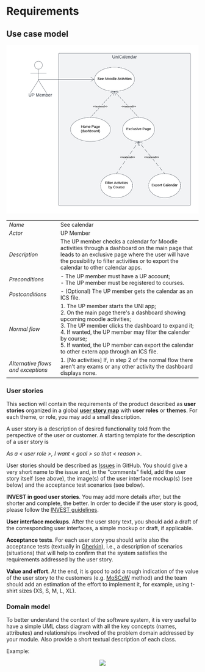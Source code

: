 # Requirements

## Use case model

![](../images/UseCase.png)

|||
| --- | --- |
| *Name* | See calendar |
| *Actor* |  UP Member | 
| *Description* | The UP member checks a calendar for Moodle activities through a dashboard on the main page that leads to an exclusive page where the user will have the possibility to filter activities or to export the calendar to other calendar apps. |
| *Preconditions* | - The UP member must have a UP account;<br>- The UP member must be registered to courses. |
| *Postconditions* | - (Optional) The UP member gets the calendar as an ICS file. |
| *Normal flow* | 1. The UP member starts the UNI app;<br> 2. On the main page there's a dashboard showing upcoming moodle activities;<br> 3. The UP member clicks the dashboard to expand it;<br> 4. If wanted, the UP member may filter the calender by course;<br> 5. If wanted, the UP member can export the calendar to other extern app through an ICS file. |
| *Alternative flows and exceptions* | 1. [No activities] If, in step 2 of the normal flow there aren't any exams or any other activity the dashboard displays none.|

### User stories
This section will contain the requirements of the product described as **user stories** organized in a global **[user story map](https://plan.io/blog/user-story-mapping/)** with **user roles** or **themes**. For each theme, or role, you may add a small description. 

A user story is a description of desired functionality told from the perspective of the user or customer. A starting template for the description of a user story is 

*As a < user role >, I want < goal > so that < reason >.*

User stories should be described as [Issues](https://github.com/LEIC-ES-2021-22/templates/issues) in GitHub. You should give a very short name to the issue and, in the "comments" field, add the user story itself (see above), the image(s) of the user interface mockup(s) (see below) and the acceptance test scenarios (see below). 

**INVEST in good user stories**. 
You may add more details after, but the shorter and complete, the better. In order to decide if the user story is good, please follow the [INVEST guidelines](https://xp123.com/articles/invest-in-good-stories-and-smart-tasks/).

**User interface mockups**.
After the user story text, you should add a draft of the corresponding user interfaces, a simple mockup or draft, if applicable.

**Acceptance tests**.
For each user story you should write also the acceptance tests (textually in [Gherkin](https://cucumber.io/docs/gherkin/reference/)), i.e., a description of scenarios (situations) that will help to confirm that the system satisfies the requirements addressed by the user story.

**Value and effort**.
At the end, it is good to add a rough indication of the value of the user story to the customers (e.g. [MoSCoW](https://en.wikipedia.org/wiki/MoSCoW_method) method) and the team should add an estimation of the effort to implement it, for example, using t-shirt sizes (XS, S, M, L, XL).



### Domain model

To better understand the context of the software system, it is very useful to have a simple UML class diagram with all the key concepts (names, attributes) and relationships involved of the problem domain addressed by your module. 
Also provide a short textual description of each class. 

Example:
 <p align="center" justify="center">
  <img src="https://github.com/LEIC-ES-2021-22/templates/blob/main/images/DomainModel.png"/>
</p>
